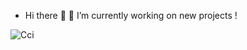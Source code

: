 - Hi there 👋 🔭 I’m currently working on new projects !

![Cci](https://user-images.githubusercontent.com/39130214/88949201-fa5b2180-d2a3-11ea-97d5-89379a1a3766.gif)


